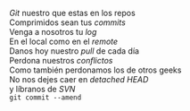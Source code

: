 <p><em>Git</em> nuestro que estas en los 
repos<br /> Comprimidos sean tus 
<em>commits</em><br /> Venga a nosotros 
tu <em>log</em><br />
En el local como en el <em>remote</em><br 
/> 
Danos hoy nuestro <em>pull</em> de cada 
día<br /> Perdona nuestros 
<em>conflictos</em><br />
Como también perdonamos los de otros 
geeks<br />
No nos dejes caer en <em>detached 
HEAD</em><br /> y líbranos de 
<em>SVN</em><br /> 
<code>git commit --amend</code></p> 
 


